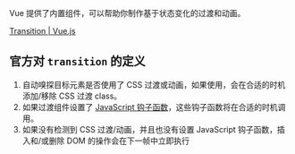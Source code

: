 Vue 提供了内置组件，可以帮助你制作基于状态变化的过渡和动画。

[Transition | Vue.js](https://cn.vuejs.org/guide/built-ins/transition.html#css-transitions) 

## 官方对 `transition` 的定义

1.  自动嗅探目标元素是否使用了 CSS 过渡或动画，如果使用，会在合适的时机添加/移除 CSS 过渡 class。
2.  如果过渡组件设置了 [JavaScript 钩子函数](https://link.zhihu.com/?target=https%3A//vue.docschina.org/v2/guide/transitions.html%23JavaScript-Hooks)，这些钩子函数将在合适的时机调用。
3.  如果没有检测到 CSS 过渡/动画，并且也没有设置 JavaScript 钩子函数，插入和/或删除 DOM 的操作会在下一帧中立即执行

